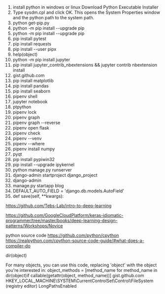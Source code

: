 1. install python in windows or linux
   Download Python Executable Installer
2. Type sysdm.cpl and click OK. This opens the System Properties window and the python path to the system path.
3. python get-pip.py
4. python -m pip install --upgrade pip
5. python -m pip install --upgrade pip
6. pip install pytest
7. pip install requests
8. pip install --user pipx
9. help(object)
10. python -m pip install jupyter
11. pip install jupyter_contrib_nbextensions && jupyter contrib nbextension install
12. gist.github.com
14. pip install matplotlib
15. pip install pandas
16. pip install seaborn
17. pipenv shell
18. jupyter notebook
19. ptpython
20. pipenv lock
21. pipenv graph
22. pipenv graph --reverse
23. pipenv open flask
24. pipenv check
25. pipenv --venv
26. pipenv --where
27. pipenv install numpy
28. pyqt 
29. pip install pypiwin32
30. pip install --upgrade ipykernel
31. python manage.py runserver
32. django-admin startproject django_project
33. django-admin
34. manage.py startapp blog
35. DEFAULT_AUTO_FIELD = 'django.db.models.AutoField'
36. def save(self, **kwargs):

https://github.com/Tebs-Lab/intro-to-deep-learning


https://github.com/GoogleCloudPlatform/keras-idiomatic-programmer/tree/master/books/deep-learning-design-patterns/Workshops/Novice

python source code
https://github.com/python/cpython
https://realpython.com/cpython-source-code-guide/#what-does-a-compiler-do



dir(object)

For many objects, you can use this code, replacing 'object' with the object you're interested in: object_methods = [method_name for method_name in dir(object)if callable(getattr(object, method_name))]
gist.github.com
HKEY_LOCAL_MACHINE\SYSTEM\CurrentControlSet\Control\FileSystem (registry editor) LongPathsEnabled
